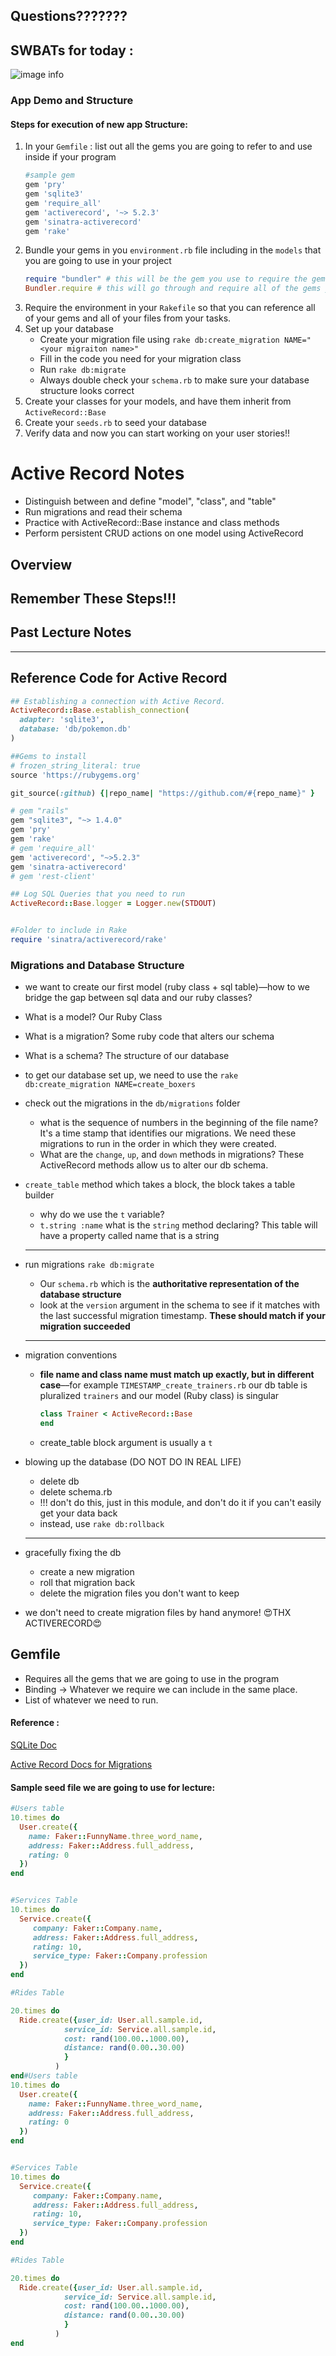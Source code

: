 ## Questions???????

## SWBATs for today : 
![image info](./lyft_services.png)

### App Demo and Structure
#### Steps for execution of new app Structure:
1. In your `Gemfile` : list out all the gems you are going to refer to and use inside if your program
    ```Ruby
    #sample gem 
    gem 'pry'
    gem 'sqlite3'
    gem 'require_all'
    gem 'activerecord', '~> 5.2.3'
    gem 'sinatra-activerecord'
    gem 'rake'
    ```
2. Bundle your gems in you `environment.rb` file including in the `models` that you are going to use in your project
    ```Ruby
    require "bundler" # this will be the gem you use to require the gems from your gemfile
    Bundler.require # this will go through and require all of the gems you are using in the same order listed in your Gemfile.
3. Require the environment in your `Rakefile` so that you can reference all of your gems and all of your files from your tasks.
4. Set up your database
    - Create your migration file using `rake db:create_migration NAME="<your migraiton name>"`
    - Fill in the code you need for your migration class
    - Run `rake db:migrate`
    - Always double check your `schema.rb` to make sure your database structure looks correct
5. Create your classes for your models, and have them inherit from `ActiveRecord::Base`
6. Create your `seeds.rb` to seed your database
7. Verify data and now you can start working on your user stories!! 

# Active Record Notes 
- Distinguish between and define "model", "class", and "table"
- Run migrations and read their schema
- Practice with ActiveRecord::Base instance and class methods
- Perform persistent CRUD actions on one model using ActiveRecord


## Overview

## Remember These Steps!!!

## Past Lecture Notes
---

## Reference Code for Active Record
```ruby
## Establishing a connection with Active Record.
ActiveRecord::Base.establish_connection(
  adapter: 'sqlite3',
  database: 'db/pokemon.db'
)

##Gems to install
# frozen_string_literal: true
source 'https://rubygems.org'

git_source(:github) {|repo_name| "https://github.com/#{repo_name}" }

# gem "rails"
gem "sqlite3", "~> 1.4.0"
gem 'pry'
gem 'rake'
# gem 'require_all'
gem 'activerecord', "~>5.2.3"
gem 'sinatra-activerecord'
# gem 'rest-client'

## Log SQL Queries that you need to run
ActiveRecord::Base.logger = Logger.new(STDOUT)


#Folder to include in Rake
require 'sinatra/activerecord/rake'
```

### Migrations and Database Structure

- we want to create our first model \(ruby class + sql table\)––how to we bridge the gap between sql data and our ruby classes?
- What is a model? Our Ruby Class
- What is a migration? Some ruby code that alters our schema
- What is a schema? The structure of our database
- to get our database set up, we need to use the `rake db:create_migration NAME=create_boxers`
- check out the migrations in the `db/migrations` folder

  - what is the sequence of numbers in the beginning of the file name? It's a time stamp that identifies our migrations. We need these migrations to run in the order in which they were created.
  - What are the `change`, `up`, and `down` methods in migrations? These ActiveRecord methods allow us to alter our db schema.

- `create_table` method which takes a block, the block takes a table builder

  - why do we use the `t` variable?
  - `t.string :name` what is the `string` method declaring? This table will have a property called name that is a string

  ***

- run migrations `rake db:migrate`

  - Our `schema.rb` which is the **authoritative representation of the database structure**
  - look at the `version` argument in the schema to see if it matches with the last successful migration timestamp. **These should match if your migration succeeded**

  ***

- migration conventions

  - **file name and class name must match up exactly, but in different case**––for example `TIMESTAMP_create_trainers.rb` our db table is pluralized `trainers` and our model (Ruby class) is singular

    ```ruby
    class Trainer < ActiveRecord::Base
    end
    ```

  - create_table block argument is usually a `t`

- blowing up the database (DO NOT DO IN REAL LIFE)
  - delete db
  - delete schema.rb
  - !!! don't do this, just in this module, and don't do it if you can't easily get your data back
  - instead, use `rake db:rollback`
  ***
- gracefully fixing the db
  - create a new migration
  - roll that migration back
  - delete the migration files you don't want to keep
- we don't need to create migration files by hand anymore! 😍THX ACTIVERECORD😍

## Gemfile
- Requires all the gems that we are going to use in the program
- Binding -> Whatever we require we can include in the same place.
- List of whatever we need to run.

#### Reference : 
[SQLite Doc](https://www.rubydoc.info/github/luislavena/sqlite3-ruby/SQLite3/Database)

[Active Record Docs for Migrations](http://edgeguides.rubyonrails.org/active_record_migrations.html#using-the-up-down-methods)


#### Sample seed file we are going to use for lecture:

```Ruby
#Users table 
10.times do 
  User.create({
    name: Faker::FunnyName.three_word_name,
    address: Faker::Address.full_address,
    rating: 0
  })
end


#Services Table
10.times do 
  Service.create({
     company: Faker::Company.name,
     address: Faker::Address.full_address,
     rating: 10,
     service_type: Faker::Company.profession
  })
end

#Rides Table

20.times do 
  Ride.create({user_id: User.all.sample.id, 
            service_id: Service.all.sample.id,
            cost: rand(100.00..1000.00),
            distance: rand(0.00..30.00)
            }
          )
end#Users table 
10.times do 
  User.create({
    name: Faker::FunnyName.three_word_name,
    address: Faker::Address.full_address,
    rating: 0
  })
end


#Services Table
10.times do 
  Service.create({
     company: Faker::Company.name,
     address: Faker::Address.full_address,
     rating: 10,
     service_type: Faker::Company.profession
  })
end

#Rides Table

20.times do 
  Ride.create({user_id: User.all.sample.id, 
            service_id: Service.all.sample.id,
            cost: rand(100.00..1000.00),
            distance: rand(0.00..30.00)
            }
          )
end
```
